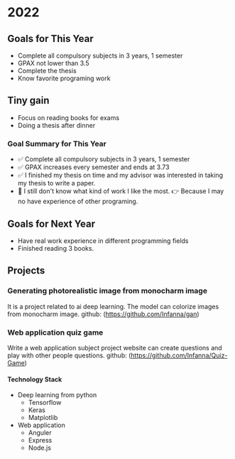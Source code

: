 # 2022

## Goals for This Year

* Complete all compulsory subjects in 3 years, 1 semester
* GPAX not lower than 3.5
* Complete the thesis
* Know favorite programing work

## Tiny gain

* Focus on reading books for exams
* Doing a thesis after dinner

### Goal Summary for This Year

* ✅ Complete all compulsory subjects in 3 years, 1 semester
* ✅ GPAX increases every semester and ends at 3.73
* ✅ I finished my thesis on time and my advisor was interested in taking my thesis to write a paper.
* 🤔 I still don't know what kind of work I like the most. 👉 Because I may no have experience of other programing.

## Goals for Next Year

* Have real work experience in different programming fields
* Finished reading 3 books.

## Projects

### Generating photorealistic image from monocharm image

It is a project related to ai deep learning. The model can colorize images from monocharm image.
github: (https://github.com/Infanna/gan)

### Web application quiz game

Write a web application subject project 
website can create questions and play with other people questions.
github: (https://github.com/Infanna/Quiz-Game)

#### Technology Stack

* Deep learning from python
  * Tensorflow
  * Keras
  * Matplotlib
* Web application
  * Anguler
  * Express
  * Node.js